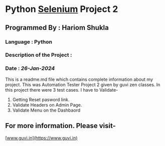 # Python [Selenium](https://www.selenium.dev/) Project 2
## Programmed By : Hariom Shukla
### Language : Python
### Description of the Project :
### Date : *26-Jan-2024*
This is a readme.md file which contains complete information about my project.
This was Automation Tester Project 2 given by guvi zen classes.
In this project there were 3 test cases. I have to Validate-
1. Getting Reset pasword link.
2. Validate Headers on Admin Page.
3. Validate Menu on the Dashbaord

## For more information. Please visit-
[www.guvi.in](https://www.guvi.in)
